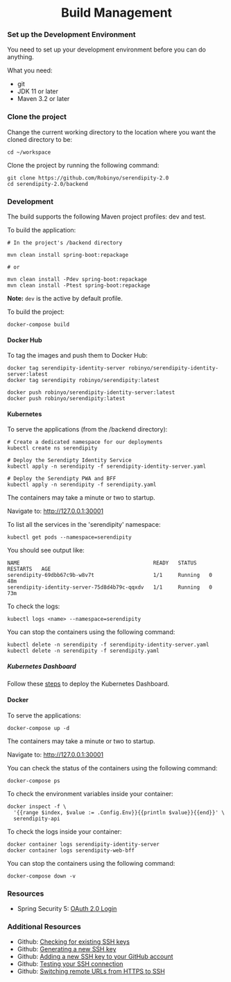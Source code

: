 <h1 align="center">Build Management</h1>

### Set up the Development Environment

You need to set up your development environment before you can do anything.

What you need:

* git
* JDK 11 or later
* Maven 3.2 or later

### Clone the project 

Change the current working directory to the location where you want the cloned directory to be:

```
cd ~/workspace
```

Clone the project by running the following command:

```
git clone https://github.com/Robinyo/serendipity-2.0
cd serendipity-2.0/backend
``` 

### Development

The build supports the following Maven project profiles: dev and test.

To build the application:

```
# In the project's /backend directory

mvn clean install spring-boot:repackage

# or

mvn clean install -Pdev spring-boot:repackage
mvn clean install -Ptest spring-boot:repackage
```

**Note:** `dev` is the active by default profile.

To build the project:

```
docker-compose build
```

#### Docker Hub

To tag the images and push them to Docker Hub:

```
docker tag serendipity-identity-server robinyo/serendipity-identity-server:latest
docker tag serendipity robinyo/serendipity:latest

docker push robinyo/serendipity-identity-server:latest
docker push robinyo/serendipity:latest
```
  
#### Kubernetes

To serve the applications (from the /backend directory):

```
# Create a dedicated namespace for our deployments
kubectl create ns serendipity

# Deploy the Serendipty Identity Service
kubectl apply -n serendipity -f serendipity-identity-server.yaml

# Deploy the Serendipty PWA and BFF
kubectl apply -n serendipity -f serendipity.yaml
```

The containers may take a minute or two to startup.

Navigate to: http://127.0.0.1:30001

To list all the services in the 'serendipity' namespace:

```
kubectl get pods --namespace=serendipity
```

You should see output like:

```
NAME                                           READY   STATUS    RESTARTS   AGE
serendipity-69dbb67c9b-w8v7t                   1/1     Running   0          48m
serendipity-identity-server-75d8d4b79c-qqxdv   1/1     Running   0          73m
```

To check the logs:

```
kubectl logs <name> --namespace=serendipity
```

You can stop the containers using the following command:

```
kubectl delete -n serendipity -f serendipity-identity-server.yaml
kubectl delete -n serendipity -f serendipity.yaml
```

##### Kubernetes Dashboard

Follow these [steps](https://kubernetes.io/docs/tasks/access-application-cluster/web-ui-dashboard/) to deploy the 
Kubernetes Dashboard.

#### Docker 

To serve the applications:

```
docker-compose up -d
```

The containers may take a minute or two to startup.

Navigate to: http://127.0.0.1:30001

You can check the status of the containers using the following command:

```
docker-compose ps
```

To check the environment variables inside your container:

```
docker inspect -f \
  '{{range $index, $value := .Config.Env}}{{println $value}}{{end}}' \
  serendipity-api
```

To check the logs inside your container:

```
docker container logs serendipity-identity-server
docker container logs serendipity-web-bff
```

You can stop the containers using the following command:

```
docker-compose down -v
```

### Resources

* Spring Security 5: [OAuth 2.0 Login](https://docs.spring.io/spring-security/site/docs/current/reference/html5/#oauth2login)

### Additional Resources

* Github: [Checking for existing SSH keys](https://docs.github.com/en/github/authenticating-to-github/checking-for-existing-ssh-keys)
* Github: [Generating a new SSH key](https://docs.github.com/en/github/authenticating-to-github/generating-a-new-ssh-key-and-adding-it-to-the-ssh-agent#generating-a-new-ssh-key)
* Github: [Adding a new SSH key to your GitHub account](https://docs.github.com/en/github/authenticating-to-github/adding-a-new-ssh-key-to-your-github-account)
* Github: [Testing your SSH connection](https://docs.github.com/en/github/authenticating-to-github/testing-your-ssh-connection)
* Github: [Switching remote URLs from HTTPS to SSH](https://docs.github.com/en/github/using-git/changing-a-remotes-url#switching-remote-urls-from-https-to-ssh)
